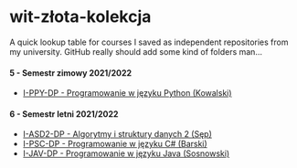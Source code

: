 # wit-złota-kolekcja
A quick lookup table for courses I saved as independent repositories from my university. GitHub really should add some kind of folders man...

#### 5 - Semestr zimowy 2021/2022
- [I-PPY-DP  -  Programowanie w języku Python (Kowalski)](https://github.com/dlt-v/wit-ppy-dp)

#### 6 - Semestr letni 2021/2022
- [I-ASD2-DP  -  Algorytmy i struktury danych 2 (Sęp)](https://github.com/dlt-v/i-asd2-dp)
- [I-PSC-DP  -  Programowanie w języku C# (Barski)](https://github.com/dlt-v/i-psc-dp)
- [I-JAV-DP - Programowanie w języku Java (Sosnowski)](https://github.com/dlt-v/l-java-dp)
